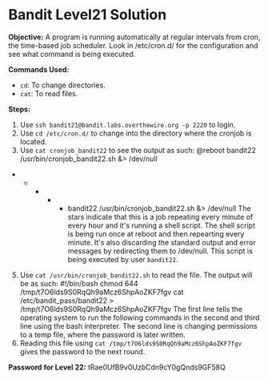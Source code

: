 # Bandit Level21 Solution

**Objective:** A program is running automatically at regular intervals from cron, the time-based job scheduler. Look 
in /etc/cron.d/ for the configuration and see what command is being executed.

**Commands Used:**
* `cd`: To change directories.
* `cat`: To read files.

**Steps:**
1.  Use `ssh bandit21@bandit.labs.overthewire.org -p 2220` to login.
2.  Use `cd /etc/cron.d/` to change into the directory where the cronjob is located.
3.  Use `cat cronjob_bandit22` to see the output as such:
  @reboot bandit22 /usr/bin/cronjob_bandit22.sh &> /dev/null
  * * * * * bandit22 /usr/bin/cronjob_bandit22.sh &> /dev/null
   The stars indicate that this is a job repeating every minute of every hour and it's running a shell script. The shell
   script is being run once at reboot and then repearting every minute. It's also discarding the standard output and 
   error messages by redirecting them to /dev/null. This script is being executed by user `bandit22`.
5.  Use `cat /usr/bin/cronjob_bandit22.sh` to read the file. The output will be as such:
  #!/bin/bash
  chmod 644 /tmp/t7O6lds9S0RqQh9aMcz6ShpAoZKF7fgv
  cat /etc/bandit_pass/bandit22 > /tmp/t7O6lds9S0RqQh9aMcz6ShpAoZKF7fgv
  The first line tells the operating system to run the following commands in the second and third line using the bash 
  interpreter. The second line is changing permissions to a temp file, where the password is later written.
6.  Reading this file using `cat /tmp/t7O6lds9S0RqQh9aMcz6ShpAoZKF7fgv` gives the password to the next round.

**Password for Level 22:** tRae0UfB9v0UzbCdn9cY0gQnds9GF58Q
